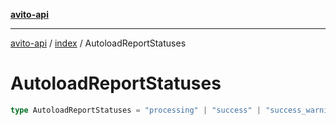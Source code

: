 [**avito-api**](../../README.md)

***

[avito-api](../../README.md) / [index](../README.md) / AutoloadReportStatuses

# AutoloadReportStatuses

```ts
type AutoloadReportStatuses = "processing" | "success" | "success_warning" | "error";
```
